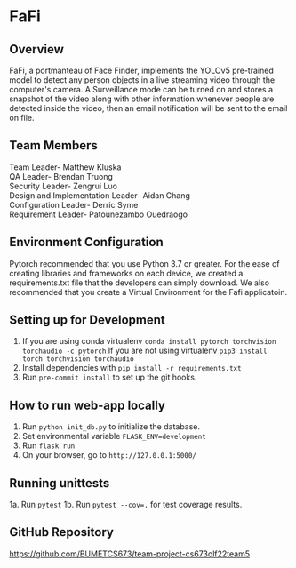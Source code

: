 # FaFi
## Overview

FaFi, a portmanteau of Face Finder, implements the YOLOv5 pre-trained model to detect any person objects in a live streaming video through the computer's camera. A Surveillance mode can be turned on and stores a snapshot of the video along with other information whenever people are detected inside the video, then an email notification will be sent to the email on file.

## Team Members
  Team Leader- Matthew Kluska<br/>
  QA Leader- Brendan Truong<br/>
  Security Leader- Zengrui Luo<br/>
  Design and Implementation Leader- Aidan Chang<br/>
  Configuration Leader- Derric Syme<br/>
  Requirement Leader- Patounezambo Ouedraogo

## Environment Configuration
Pytorch recommended that you use Python 3.7 or greater. For the ease of creating libraries and frameworks on each device, we created a requirements.txt file that the developers can simply download. We also recommended that you create a Virtual Environment for the Fafi applicatoin.

## Setting up for Development
1. If you are using conda virtualenv
`conda install pytorch torchvision torchaudio -c pytorch`
   If you are not using virtualenv
`pip3 install torch torchvision torchaudio`
2. Install dependencies with `pip install -r requirements.txt`
3. Run `pre-commit install` to set up the git hooks.

## How to run web-app locally
1. Run `python init_db.py` to initialize the database.
2. Set environmental variable `FLASK_ENV=development`
3. Run `flask run`
4. On your browser, go to `http://127.0.0.1:5000/`

## Running unittests
1a. Run `pytest`
1b. Run `pytest --cov=.` for test coverage results.


## GitHub Repository
https://github.com/BUMETCS673/team-project-cs673olf22team5
